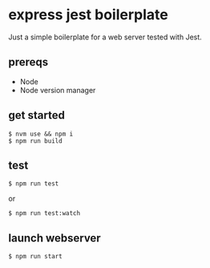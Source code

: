 # express jest boilerplate

Just a simple boilerplate for a web server tested with Jest.

## prereqs

- Node
- Node version manager

## get started

```
$ nvm use && npm i
$ npm run build
```

## test

`$ npm run test`

or 

`$ npm run test:watch`

## launch webserver

`$ npm run start`
